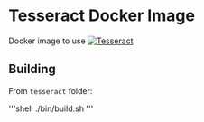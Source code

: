 # Tesseract Docker Image

Docker image to use
[![Tesseract](Tesseract)](https://github.com/tesseract-ocr/tesseract)

## Building

From `tesseract` folder:

'''shell
./bin/build.sh
'''
